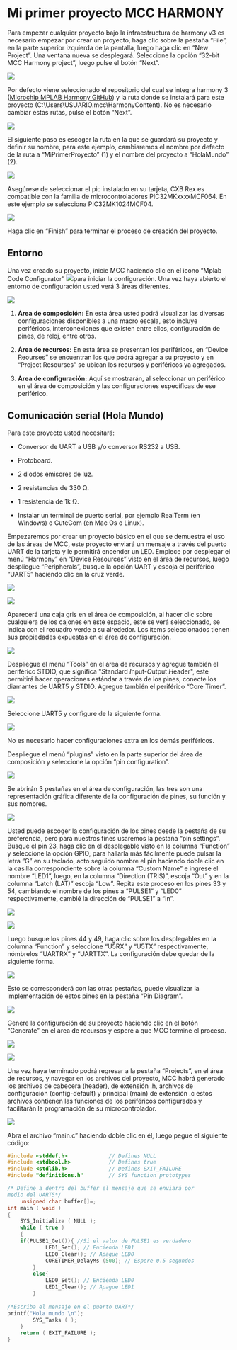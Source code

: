 # Mi primer proyecto MCC HARMONY

Para empezar cualquier proyecto bajo la infraestructura de harmony v3 es necesario empezar por crear un proyecto, haga clic sobre la pestaña “File”, en la parte superior izquierda de la pantalla, luego haga clic en “New Project”. Una ventana nueva se desplegará. Seleccione la opción “32-bit MCC Harmony project”, luego pulse el botón “Next”. 

![](https://github.com/CXBRexDevs/Codigos-ejemplo-CXB/blob/main/images/PrimerProyecto1.png?raw=true)

Por defecto viene seleccionado el repositorio del cual se integra harmony 3 ([Microchip MPLAB Harmony GitHub](https://github.com/Microchip-MPLAB-Harmony/)) y la ruta donde se instalará para este proyecto (C:\Users\USUARIO\.mcc\HarmonyContent). No es necesario cambiar estas rutas, pulse el botón “Next”.

![](https://github.com/CXBRexDevs/Codigos-ejemplo-CXB/blob/main/images/PrimerProyecto2.png?raw=true)

El siguiente paso es escoger la ruta en la que se guardará su proyecto y definir su nombre, para este ejemplo, cambiaremos el nombre por defecto de la ruta a “MiPrimerProyecto” (1) y el nombre del proyecto a “HolaMundo” (2).

![](https://github.com/CXBRexDevs/Codigos-ejemplo-CXB/blob/main/images/PrimerProyecto3.png?raw=true)

Asegúrese de seleccionar el pic instalado en su tarjeta, CXB Rex es compatible con la familia de microcontroladores PIC32MKxxxxMCF064. En este ejemplo se selecciona PIC32MK1024MCF04.

![](https://github.com/CXBRexDevs/Codigos-ejemplo-CXB/blob/main/images/PrimerProyecto4.png?raw=true)

Haga clic en “Finish” para terminar el proceso de creación del proyecto.

## Entorno

Una vez creado su proyecto, inicie MCC haciendo clic en el icono “Mplab Code Configurator” ![](https://github.com/CXBRexDevs/Codigos-ejemplo-CXB/blob/main/images/MCCBOTON.png?raw=true)para iniciar la configuración. Una vez haya abierto el entorno de configuración usted verá 3 áreas diferentes.

![](https://github.com/CXBRexDevs/Codigos-ejemplo-CXB/blob/main/images/PrimerProyecto5.png?raw=true)

1. **Área de composición:** En esta área usted podrá visualizar las diversas configuraciones disponibles a una macro escala, esto incluye periféricos, interconexiones que existen entre ellos, configuración de pines, de reloj, entre otros.

2. **Área de recursos:** En esta área se presentan los periféricos, en “Device Reourses” se encuentran los que podrá agregar a su proyecto y en “Project Resourses” se ubican los recursos y periféricos ya agregados.

3. **Área de configuración:** Aquí se mostrarán, al seleccionar un periférico en el área de composición y las configuraciones específicas de ese periférico.

## Comunicación serial (Hola Mundo)

Para este proyecto usted necesitará:

- Conversor de UART a USB y/o conversor RS232 a USB. 

- Protoboard.

- 2 diodos emisores de luz.

- 2 resistencias de 330 Ω.

- 1 resistencia de 1k Ω.

- Instalar un terminal de puerto serial, por ejemplo RealTerm (en Windows) o CuteCom (en Mac Os o Linux).

Empezaremos por crear un proyecto básico en el que se demuestra el uso de las áreas de MCC, este proyecto enviará un mensaje a través del puerto UART de la tarjeta y le permitirá encender un LED. Empiece por desplegar el menú “Harmony” en “Device Resources” visto en el área de recursos, luego despliegue “Peripherals”, busque la opción UART y escoja el periférico “UART5” haciendo clic en la cruz verde.

![](https://github.com/CXBRexDevs/Codigos-ejemplo-CXB/blob/main/images/PrimerProyecto6.png?raw=true)

![](https://github.com/CXBRexDevs/Codigos-ejemplo-CXB/blob/main/images/PrimerProyecto7.png?raw=true)

Aparecerá una caja gris en el área de composición, al hacer clic sobre cualquiera de los cajones en este espacio, este se verá seleccionado, se indica con el recuadro verde a su alrededor. Los ítems seleccionados tienen sus propiedades expuestas en el área de configuración.

![](https://github.com/CXBRexDevs/Codigos-ejemplo-CXB/blob/main/images/PrimerProyecto8.png?raw=true)

Despliegue el menú “Tools” en el área de recursos y agregue también el periférico STDIO, que significa "*S*tandard *I*nput-*O*utput *H*eader", este permitirá hacer operaciones estándar a través de los pines, conecte los diamantes de UART5 y STDIO. Agregue también el periférico “Core Timer”.

![](https://github.com/CXBRexDevs/Codigos-ejemplo-CXB/blob/main/images/PrimerProyecto9.png?raw=true)

Seleccione UART5 y configure de la siguiente forma.

![](https://github.com/CXBRexDevs/Codigos-ejemplo-CXB/blob/main/images/PrimerProyecto10.png?raw=true)

No es necesario hacer configuraciones extra en los demás periféricos.

Despliegue el menú “plugins” visto en la parte superior del área de composición y seleccione la opción “pin configuration”.

![](https://github.com/CXBRexDevs/Codigos-ejemplo-CXB/blob/main/images/PrimerProyecto11.png?raw=true)

Se abrirán 3 pestañas en el área de configuración, las tres son una representación gráfica diferente de la configuración de pines, su función y sus nombres.

![](https://github.com/CXBRexDevs/Codigos-ejemplo-CXB/blob/main/images/PrimerProyecto12.png?raw=true)

Usted puede escoger la configuración de los pines desde la pestaña de su preferencia, pero para nuestros fines usaremos la pestaña “pin settings”. Busque el pin 23, haga clic en el desplegable visto en la columna “Function” y seleccione la opción GPIO, para hallarla más fácilmente puede pulsar la letra “G” en su teclado, acto seguido nombre el pin haciendo doble clic en la casilla correspondiente sobre la columna “Custom Name” e ingrese el nombre “LED1”, luego, en la columna “Direction (TRIS)”, escoja “Out” y en la columna “Latch (LAT)” escoja “Low”. Repita este proceso en los pines 33 y 54, cambiando el nombre de los pines a “PULSE1” y “LED0” respectivamente, cambié la dirección de “PULSE1” a “In”.

![](https://github.com/CXBRexDevs/Codigos-ejemplo-CXB/blob/main/images/PrimerProyecto13.png?raw=true)

![](https://github.com/CXBRexDevs/Codigos-ejemplo-CXB/blob/main/images/PrimerProyecto14.png?raw=true)

Luego busque los pines 44 y 49, haga clic sobre los desplegables en la columna “Function” y seleccione “U5RX” y “U5TX” respectivamente, nómbrelos “UARTRX” y “UARTTX”. La configuración debe quedar de la siguiente forma.

![](https://github.com/CXBRexDevs/Codigos-ejemplo-CXB/blob/main/images/PrimerProyecto15.png?raw=true)

Esto se corresponderá con las otras pestañas, puede visualizar la implementación de estos pines en la pestaña “Pin Diagram”.

![](https://github.com/CXBRexDevs/Codigos-ejemplo-CXB/blob/main/images/PrimerProyecto16.png?raw=true)

Genere la configuración de su proyecto haciendo clic en el botón “Generate” en el área de recursos y espere a que MCC termine el proceso.

![](https://github.com/CXBRexDevs/Codigos-ejemplo-CXB/blob/main/images/PrimerProyecto17.png?raw=true)

![](https://github.com/CXBRexDevs/Codigos-ejemplo-CXB/blob/main/images/PrimerProyecto18.png?raw=true)

Una vez haya terminado podrá regresar a la pestaña “Projects”, en el área de recursos, y navegar en los archivos del proyecto, MCC habrá generado los archivos de cabecera (header), de extensión .h, archivos de configuración (config-default) y principal (main) de extensión .c estos archivos contienen las funciones de los periféricos configurados y facilitarán la programación de su microcontrolador.

![](https://github.com/CXBRexDevs/Codigos-ejemplo-CXB/blob/main/images/PrimerProyecto19.png?raw=true)

Abra el archivo “main.c” haciendo doble clic en él, luego pegue el siguiente código:

```c
#include <stddef.h>            	// Defines NULL
#include <stdbool.h>           	// Defines true
#include <stdlib.h>            	// Defines EXIT_FAILURE
#include "definitions.h"    	// SYS function prototypes

/* Define a dentro del buffer el mensaje que se enviará por
medio del UART5*/
	unsigned char buffer[]=;
int main ( void )
{
	SYS_Initialize ( NULL );
	while ( true )
	{
	if(PULSE1_Get()){ //Si el valor de PULSE1 es verdadero
        	LED1_Set(); // Encienda LED1
        	LED0_Clear(); // Apague LED0
        	CORETIMER_DelayMs (500); // Espere 0.5 segundos
    	}
    	else{
        	LED0_Set(); // Encienda LED0
        	LED1_Clear(); // Apague LED1
    	}
	
/*Escriba el mensaje en el puerto UART*/
printf("Hola mundo \n");
    	SYS_Tasks ( );
	}
	return ( EXIT_FAILURE );
}

```
